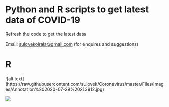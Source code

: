 # Python and R scripts to get latest data of COVID-19
Refresh the code to get the latest data

Email: sulovekoirala@gmail.com (for enquires and suggestions)


<H1> R </H1>
![alt text](https://raw.githubusercontent.com/sulovek/Coronavirus/master/Files/Images/Annotation%202020-07-29%20213912.jpg)


![](../master/Files/Images/Annotation%202020-07-29%20213912.jpg)
